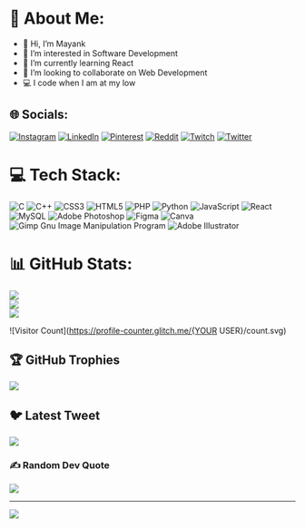 # 💫 About Me:
- 👋 Hi, I’m Mayank
- 👀 I’m interested in Software Development
- 🌱 I’m currently learning React
- 💞️ I’m looking to collaborate on Web Development
- 💻 I code when I am at my low



## 🌐 Socials:
[![Instagram](https://img.shields.io/badge/Instagram-%23E4405F.svg?logo=Instagram&logoColor=white)](https://instagram.com/racinmk) [![LinkedIn](https://img.shields.io/badge/LinkedIn-%230077B5.svg?logo=linkedin&logoColor=white)](https://linkedin.com/in/mayank-kumar-375600214) [![Pinterest](https://img.shields.io/badge/Pinterest-%23E60023.svg?logo=Pinterest&logoColor=white)](https://pinterest.com/the29maniac) [![Reddit](https://img.shields.io/badge/Reddit-%23FF4500.svg?logo=Reddit&logoColor=white)](https://reddit.com/user/themaniac29) [![Twitch](https://img.shields.io/badge/Twitch-%239146FF.svg?logo=Twitch&logoColor=white)](https://twitch.tv/the29man1ac) [![Twitter](https://img.shields.io/badge/Twitter-%231DA1F2.svg?logo=Twitter&logoColor=white)](https://twitter.com/4n0nym0u5_29) 

# 💻 Tech Stack:
![C](https://img.shields.io/badge/c-%2300599C.svg?style=for-the-badge&logo=c&logoColor=white) ![C++](https://img.shields.io/badge/c++-%2300599C.svg?style=for-the-badge&logo=c%2B%2B&logoColor=white) ![CSS3](https://img.shields.io/badge/css3-%231572B6.svg?style=for-the-badge&logo=css3&logoColor=white) ![HTML5](https://img.shields.io/badge/html5-%23E34F26.svg?style=for-the-badge&logo=html5&logoColor=white) ![PHP](https://img.shields.io/badge/php-%23777BB4.svg?style=for-the-badge&logo=php&logoColor=white) ![Python](https://img.shields.io/badge/python-3670A0?style=for-the-badge&logo=python&logoColor=ffdd54) ![JavaScript](https://img.shields.io/badge/javascript-%23323330.svg?style=for-the-badge&logo=javascript&logoColor=%23F7DF1E) ![React](https://img.shields.io/badge/react-%2320232a.svg?style=for-the-badge&logo=react&logoColor=%2361DAFB) ![MySQL](https://img.shields.io/badge/mysql-%2300f.svg?style=for-the-badge&logo=mysql&logoColor=white) ![Adobe Photoshop](https://img.shields.io/badge/adobephotoshop-%2331A8FF.svg?style=for-the-badge&logo=adobephotoshop&logoColor=white) 	![Figma](https://img.shields.io/badge/figma-%23F24E1E.svg?style=for-the-badge&logo=figma&logoColor=white) ![Canva](https://img.shields.io/badge/Canva-%2300C4CC.svg?style=for-the-badge&logo=Canva&logoColor=white) ![Gimp Gnu Image Manipulation Program](https://img.shields.io/badge/Gimp-657D8B?style=for-the-badge&logo=gimp&logoColor=FFFFFF) ![Adobe Illustrator](https://img.shields.io/badge/adobeillustrator-%23FF9A00.svg?style=for-the-badge&logo=adobeillustrator&logoColor=white)
# 📊 GitHub Stats:
![](https://github-readme-stats.vercel.app/api?username=mkr-29&theme=dark&hide_border=false&include_all_commits=true&count_private=true)<br/>
![](https://github-readme-streak-stats.herokuapp.com/?user=mkr-29&theme=dark&hide_border=false)<br/>
![](https://github-readme-stats.vercel.app/api/top-langs/?username=mkr-29&theme=dark&hide_border=false&include_all_commits=true&count_private=true&layout=compact)

![Visitor Count](https://profile-counter.glitch.me/{YOUR USER}/count.svg)

## 🏆 GitHub Trophies
![](https://github-profile-trophy.vercel.app/?username=mkr-29&theme=discord&no-frame=false&no-bg=true&margin-w=4)

## 🐦 Latest Tweet
[![](https://gtce.itsvg.in/api?username=4n0nym0u5_29)](https://github.com/VishwaGauravIn/github-twitter-card-embed)

### ✍️ Random Dev Quote
![](https://quotes-github-readme.vercel.app/api?type=vetical&theme=dark)

---
[![](https://visitcount.itsvg.in/api?id=mkr-29&icon=5&color=4)](https://visitcount.itsvg.in)

<!-- Proudly created with GPRM ( https://gprm.itsvg.in ) -->
